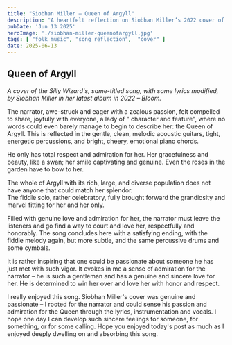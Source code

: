 ```yaml
---
title: "Siobhan Miller — Queen of Argyll"
description: "A heartfelt reflection on Siobhan Miller’s 2022 cover of 'Queen of Argyll,' exploring the narrator’s passionate admiration and the song’s bright, emotional instrumentation."
pubDate: 'Jun 13 2025'
heroImage: './siobhan-miller-queenofargyll.jpg'
tags: [ "folk music", "song reflection",  "cover" ]
date: 2025-06-13
---
```


## Queen of Argyll

*A cover of the Silly Wizard's, same-titled song, with some lyrics modified, by Siobhan Miller in her latest album in
2022 – Bloom.*

The narrator, awe-struck and eager with a zealous passion, felt compelled to share, joyfully with everyone, a lady of "
character and feature", where no words could even barely manage to begin to describe her: the Queen of Argyll. This is
reflected in the gentle, clean, melodic acoustic guitars, tight, energetic percussions, and bright, cheery, emotional
piano chords.

He only has total respect and admiration for her. Her gracefulness and beauty, like a swan; her smile captivating and
genuine. Even the roses in the garden have to bow to her.

The whole of Argyll with its rich, large, and diverse population does not have anyone that could match her splendor.  
The fiddle solo, rather celebratory, fully brought forward the grandiosity and marvel fitting for her and her only.

Filled with genuine love and admiration for her, the narrator must leave the listeners and go find a way to court and
love her, respectfully and honorably. The song concludes here with a satisfying ending, with the fiddle melody again,
but more subtle, and the same percussive drums and some cymbals.

It is rather inspiring that one could be passionate about someone he has just met with such vigor. It evokes in me a
sense of admiration for the narrator – he is such a gentleman and has a genuine and sincere love for her. He is
determined to win her over and love her with honor and respect.

I really enjoyed this song. Siobhan Miller's cover was genuine and passionate – I rooted for the narrator and could
sense his passion and admiration for the Queen through the lyrics, instrumentation and vocals. I hope one day I can
develop such sincere feelings for someone, for something, or for some calling. Hope you enjoyed today's post as much as
I enjoyed deeply dwelling on and absorbing this song.

